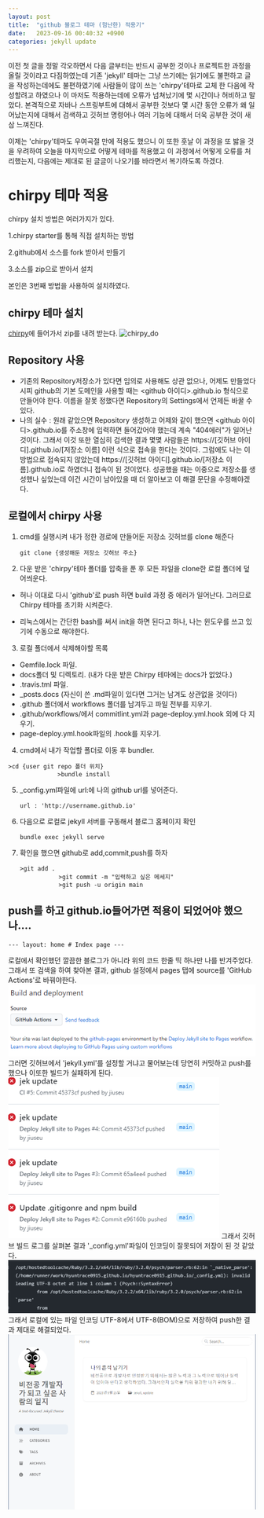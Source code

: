 ```yaml
---
layout: post
title:  "github 블로그 테마 (험난한) 적용기"
date:   2023-09-16 00:40:32 +0900
categories: jekyll update
---
```


이전 첫 글을 정말 각오하면서 다음 글부터는 반드시 공부한 것이나 프로젝트한 과정을 올릴 것이라고 다짐하였는데
기존 'jekyll' 테마는 그냥 쓰기에는 읽기에도 불편하고 글을 작성하는데에도 불편하였기에 사람들이 많이 쓰는
'chirpy'테마로 교체 한 다음에 작성할려고 하였으나 이 마저도 적용하는데에 오류가 넘쳐났기에 몇 시간이나 
허비하고 말았다.
본격적으로 자바나 스프링부트에 대해서 공부한 것보다 몇 시간 동안  오류가 왜 일어났는지에 대해서 검색하고 깃허브 명령어나 여러 기능에 대해서 더욱 공부한 것이 새삼 느껴진다.   

이제는 'chirpy'테마도 우여곡절 만에 적용도 했으니 이 또한 훗날 이 과정을 또 밣을 것을 우려하여 오늘을 마지막으로 어떻게 테마를 적용했고 이 과정에서 어떻게 오류를 처리했는지, 다음에는 제대로 된 글글이 나오기를 바라면서 복기하도록 하겠다. 

chirpy 테마 적용
=============
chirpy 설치 방법은 여러가지가 있다.

 1.chirpy starter를 통해 직접 설치하는 방법
 
 2.github에서 소스를 fork 받아서 만들기
 
 3.소스를 zip으로 받아서 설치

본인은 3번째 방법을 사용하여 설치하였다.


chirpy 테마 설치
-------------
[chirpy](http://github.com/cotes2020/jekyll-theme-chirpy)에 들어가서 zip를 내려 받는다.
![chirpy_do](https://github.com/jiuseu/hyuntrace0915.github.io/assets/109057859/f346f45d-c293-43f5-8d6e-96cddd9a7f1a)

Repository 사용
-------------

- 기존의 Repository저장소가 있다면 임의로 사용해도 상관 없으나, 어제도 만들었다시피 github의 기본 도메인을 사용할 때는 <github 아이디>.github.io 형식으로 만들어야 한다.
이름을 잘못 정했다면  Repository의 Settings에서 언제든 바꿀 수 있다.
- 나의 실수 : 원래 같았으면 Repository 생성하고 어제와 같이 했으면 <github 아이디>.github.io를 주소창에 입력하면 들어갔어야 했는데 계속 "404에러"가 일어난 것이다. 
그래서 이것 또한 열심히 검색한 결과 몇몇 사람들은 https://[깃허브 아이디].github.io/[저장소 이름] 이런 식으로 접속을 한다는 것이다. 
그럼에도 나는 이 방법으로 접속되지 않았는데 https://[깃허브 아이디].github.io/[저장소 이름].github.io로
하였더니 접속이 된 것이었다. 성공했을 때는 이중으로 저장소를 생성했나 싶었는데 이건 시간이 남아있을 때 
더 알아보고 이 해결 문단을 수정해야겠다.


로컬에서 chirpy 사용
-------------
1. cmd를 실행시켜 내가 정한 경로에 만들어둔 저장소 깃허브를 clone 해준다
   <pre><code>git clone {생성해둔 저장소 깃허브 주소} </code></pre>

2. 다운 받은 'chirpy'테마 폴더를 압축을 푼 후 모든 파일을 clone한 로컬 폴더에 덮어씌운다.
  - 허나 이대로 다시 'github'로 push 하면 build 과정 중 에러가 일어난다.
    그러므로 Chirpy 테마를 초기화 시켜준다.
  
  - 리눅스에서는 간단한 bash를 써서 init을 하면 된다고 하나, 나는 윈도우를 쓰고 있기에 수동으로 해야한다.

3. 로컬 폴더에서 삭제해야할 목록
  - Gemfile.lock 파일.
  - docs폴더 및 디렉토리. (내가 다운 받은 Chirpy 테마에는 docs가 없었다.)
  - .travis.tml 파일.
  - _posts.docs (자신이 쓴 .md파일이 있다면 그거는 남겨도 상관없을 것이다)
  - .github 폴더에서 workflows 폴더를 남겨두고 파일 전부를 지우기.
  - .github/workflows/에서  commitlint.yml과 page-deploy.yml.hook 외에 다 지우기.
  - page-deploy.yml.hook파일의 .hook를 지우기.

4.  cmd에서 내가 작업할 폴더로 이동 후 bundler.
  <pre><code>>cd {user git repo 폴더 위치} 
              >bundle install</code></pre>

5. _config.yml파일에 url:에  나의 github url를 넣어준다. 
   <pre><code>url : 'http://username.github.io'</code></pre>

6. 다음으로 로컬로 jekyll 서버를 구동해서 블로그 홈페이지 확인
   <pre><code>bundle exec jekyll serve </code></pre>

7. 확인을 했으면 github로 add,commit,push를 하자   
   <pre><code>>git add . 
              >git commit -m "입력하고 싶은 메세지"
              >git push -u origin main</code></pre>


push를 하고 github.io들어가면 적용이 되었어야 했으나....
-------------
<pre><code>--- layout: home # Index page ---</code></pre>

로컬에서 확인했던 깔끔한 블로그가 아니라 위의 코드 한줄 띡 하나만 나를 반겨주었다.
그래서 또 검색을 하여 찾아본 결과, github 설정에서 pages 탭에 source를 'GitHub Actions'로 바꿔야한다.  
![img](img/github_pages_setting.PNG)
그러면 깃허브에서 'jekyll.yml'를 설정할 거냐고 물어보는데 당연히 커밋하고 push를 했으나 이또한 빌드가 실패하게 된다.
![img](img/jekyll_yml_fail.PNG)
그래서 깃허브 빌드 로그를 살펴본 결과 '_config.yml'파일이 인코딩이 잘못되어 저장이 된 것 같았다.
![img](img/buildfailcase.PNG)
그래서 로컬에 있는 파일 인코딩 UTF-8에서 UTF-8(BOM)으로 저장하여 push한 결과 제대로 해결되었다.
![img](img/sucesss.PNG)



[jekyll-docs]: https://jekyllrb.com/docs/home
[jekyll-gh]:   https://github.com/jekyll/jekyll
[jekyll-talk]: https://talk.jekyllrb.com/
